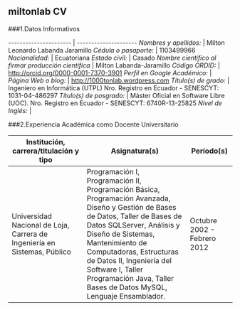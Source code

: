 ## miltonlab CV 

###1.Datos Informativos

---------------------- | ---------------------
*Nombres y apellidos:* | Milton Leonardo Labanda Jaramillo
*Cédula o pasaporte:* | 1103499966
*Nacionalidad:* | Ecuatoriana
*Estado civil:* | Casado
*Nombre científico al firmar producción científica* | Milton Labanda-Jaramillo
*Código ORDID:* | http://orcid.org/0000-0001-7370-3901
*Perfil en Google Académico:* | 
*Página Web o blog:* | http://1000tonlab.wordpress.com
*Título(s) de grado:* | Ingeniero en Informática (UTPL) Nro. Registro en Ecuador - SENESCYT: 1031-04-486297
*Título(s) de posgrado:* | Máster Oficial en Software Libre (UOC). Nro. Registro en Ecuador - SENESCYT: 6740R-13-25825
*Nivel de Inglés:* | 

###2.Experiencia Académica como Docente Universitario 

Institución, carrera/titulación y tipo | Asignatura(s) | Período(s)
----------------------|-------------------|---------------------
Universidad Nacional de Loja, Carrera de Ingeniería en Sistemas, Público|Programación I, Programación II, Programación Básica, Programación Avanzada, Diseño y Gestión de Bases de Datos, Taller de Bases de Datos SQLServer, Análisis y Diseño de Sistemas, Mantenimiento de Computadoras, Estructuras de Datos II, Ingeniería del Software I, Taller Programación Java, Taller Bases de Datos MySQL, Lenguaje Ensamblador.|Octubre 2002 - Febrero 2012

